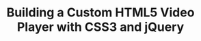 ---
title: Building a Custom HTML5 Video Player with CSS3 and jQuery
authors:
- ionut-colceriu
tags:
- TAG
- layout: article
---